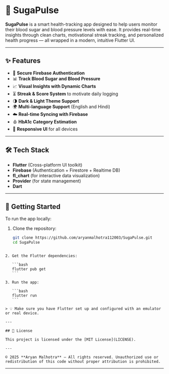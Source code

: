 # 📱 SugaPulse

**SugaPulse** is a smart health-tracking app designed to help users monitor their blood sugar and blood pressure levels with ease. It provides real-time insights through clean charts, motivational streak tracking, and personalized health progress — all wrapped in a modern, intuitive Flutter UI.

---

## ✨ Features

- 🔐 **Secure Firebase Authentication**
- 📊 **Track Blood Sugar and Blood Pressure**
- 📈 **Visual Insights with Dynamic Charts**
- ⏳ **Streak & Score System** to motivate daily logging
- 🌗 **Dark & Light Theme Support**
- 🌍 **Multi-language Support** (English and Hindi)
- ☁️ **Real-time Syncing with Firebase**
- 🩸 **HbA1c Category Estimation**
- 📱 **Responsive UI** for all devices

---

## 🛠️ Tech Stack

- **Flutter** (Cross-platform UI toolkit)
- **Firebase** (Authentication + Firestore + Realtime DB)
- **fl_chart** (for interactive data visualization)
- **Provider** (for state management)
- **Dart**

---

## 🚀 Getting Started

To run the app locally:

1. Clone the repository:
   ```bash
   git clone https://github.com/aryanmalhotra112003/SugaPulse.git
   cd SugaPulse
````

2. Get the Flutter dependencies:

   ```bash
   flutter pub get
   ```

3. Run the app:

   ```bash
   flutter run
   ```

> 💡 Make sure you have Flutter set up and configured with an emulator or real device.

---

## 📄 License

This project is licensed under the [MIT License](LICENSE).

---

© 2025 **Aryan Malhotra** — All rights reserved. Unauthorized use or redistribution of this code without proper attribution is prohibited.

````

---
